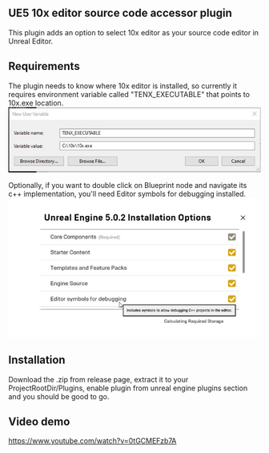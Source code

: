 ## UE5 10x editor source code accessor plugin
This plugin adds an option to select 10x editor as your source code editor in Unreal Editor.

## Requirements
The plugin needs to know where 10x editor is installed, so currently it requires environment variable called "TENX_EXECUTABLE" that points to 10x.exe location.
![image info](pics/envvar.jpg)

Optionally, if you want to double click on Blueprint node and navigate its c++ implementation, you'll need Editor symbols for debugging installed.
![image info](pics/ue_options.jpg)

## Installation
Download the .zip from release page, extract it to your ProjectRootDir/Plugins, enable plugin from unreal engine plugins section and you should be good to go.

## Video demo
https://www.youtube.com/watch?v=0tGCMEFzb7A
